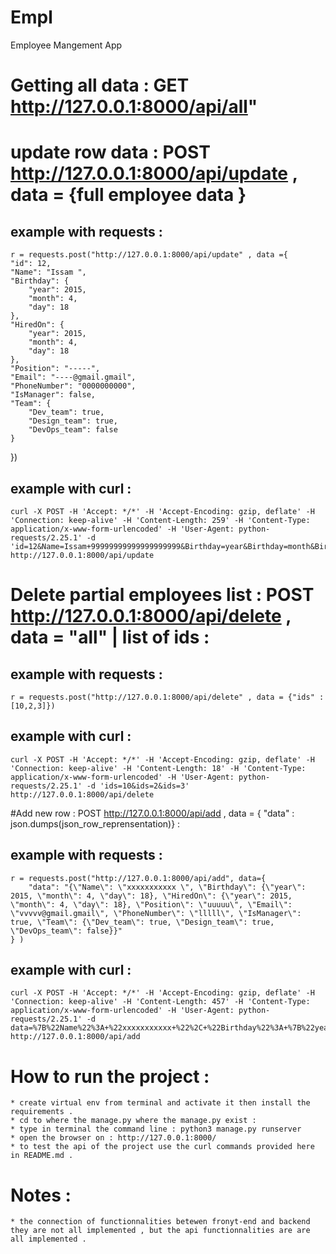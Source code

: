# Empl
Employee Mangement App



# Getting all data   : GET http://127.0.0.1:8000/api/all"  

# update row data  : POST http://127.0.0.1:8000/api/update , data = {full employee data }  
## example with requests :  
	r = requests.post("http://127.0.0.1:8000/api/update" , data ={
    "id": 12,
    "Name": "Issam ",
    "Birthday": {
        "year": 2015,
        "month": 4,
        "day": 18
    },
    "HiredOn": {
        "year": 2015,
        "month": 4,
        "day": 18
    },
    "Position": "-----",
    "Email": "----@gmail.gmail",
    "PhoneNumber": "0000000000",
    "IsManager": false,
    "Team": {
        "Dev_team": true,
        "Design_team": true,
        "DevOps_team": false
    }
})
## example with curl :  	
	curl -X POST -H 'Accept: */*' -H 'Accept-Encoding: gzip, deflate' -H 'Connection: keep-alive' -H 'Content-Length: 259' -H 'Content-Type: application/x-www-form-urlencoded' -H 'User-Agent: python-requests/2.25.1' -d 'id=12&Name=Issam+99999999999999999999&Birthday=year&Birthday=month&Birthday=day&HiredOn=year&HiredOn=month&HiredOn=day&Position=Justice+league&Email=darkside%40gmail.gmail&PhoneNumber=21625881317&IsManager=False&Team=Dev_team&Team=Design_team&Team=DevOps_team' http://127.0.0.1:8000/api/update



# Delete partial employees list :  POST http://127.0.0.1:8000/api/delete , data = "all" | list of ids  : 
## example with requests :  
	r = requests.post("http://127.0.0.1:8000/api/delete" , data = {"ids" : [10,2,3]})

## example with curl : 
	curl -X POST -H 'Accept: */*' -H 'Accept-Encoding: gzip, deflate' -H 'Connection: keep-alive' -H 'Content-Length: 18' -H 'Content-Type: application/x-www-form-urlencoded' -H 'User-Agent: python-requests/2.25.1' -d 'ids=10&ids=2&ids=3' http://127.0.0.1:8000/api/delete  


#Add new row  : POST http://127.0.0.1:8000/api/add , data = { "data" : json.dumps(json_row_reprensentation)}  : 

## example with requests :  
	r = requests.post("http://127.0.0.1:8000/api/add", data={
		"data": "{\"Name\": \"xxxxxxxxxxx \", \"Birthday\": {\"year\": 2015, \"month\": 4, \"day\": 18}, \"HiredOn\": {\"year\": 2015, \"month\": 4, \"day\": 18}, \"Position\": \"uuuuu\", \"Email\": \"vvvvv@gmail.gmail\", \"PhoneNumber\": \"lllll\", \"IsManager\": true, \"Team\": {\"Dev_team\": true, \"Design_team\": true, \"DevOps_team\": false}}"
	} )

## example with curl : 
	curl -X POST -H 'Accept: */*' -H 'Accept-Encoding: gzip, deflate' -H 'Connection: keep-alive' -H 'Content-Length: 457' -H 'Content-Type: application/x-www-form-urlencoded' -H 'User-Agent: python-requests/2.25.1' -d data=%7B%22Name%22%3A+%22xxxxxxxxxxx+%22%2C+%22Birthday%22%3A+%7B%22year%22%3A+2015%2C+%22month%22%3A+4%2C+%22day%22%3A+18%7D%2C+%22HiredOn%22%3A+%7B%22year%22%3A+2015%2C+%22month%22%3A+4%2C+%22day%22%3A+18%7D%2C+%22Position%22%3A+%22uuuuu%22%2C+%22Email%22%3A+%22vvvvv%40gmail.gmail%22%2C+%22PhoneNumber%22%3A+%22lllll%22%2C+%22IsManager%22%3A+true%2C+%22Team%22%3A+%7B%22Dev_team%22%3A+true%2C+%22Design_team%22%3A+true%2C+%22DevOps_team%22%3A+false%7D%7D http://127.0.0.1:8000/api/add

# How to run the project :  
	* create virtual env from terminal and activate it then install the requirements .
	* cd to where the manage.py where the manage.py exist :
	* type in terminal the command line : python3 manage.py runserver 
	* open the browser on : http://127.0.0.1:8000/  
	* to test the api of the project use the curl commands provided here in README.md .
	
# Notes : 
	* the connection of functionnalities betewen fronyt-end and backend they are not all implemented , but the api functionnalities are are all implemented . 
